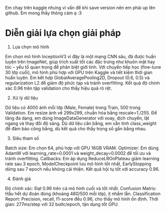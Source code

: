 Em chạy trên kaggle nhưng vì vấn đề khi save version nên em phải up lên github. Em mong thầy thông cảm ạ :3 
# Diễn giải lựa chọn giải pháp
1. Lựa chọn mô hình

Em chọn mô hình InceptionV3 vì đây là một mạng CNN sâu, đã được huấn luyện trên ImageNet, giúp trích xuất tốt các đặc trưng như khuôn mặt hay tóc – yếu tố quan trọng để phân biệt giới tính. Với chuyển tiếp học (fine-tune 30 lớp cuối), mô hình phù hợp với GPU trên Kaggle và tiết kiệm thời gian huấn luyện. Em kết hợp GlobalAveragePooling2D, Dropout (0.6, 0.5) và regularization L2 để giảm độ phức tạp và tránh overfitting. Kết quả độ chính xác 0.96 trên tập validation cho thấy hiệu quả rõ rệt.

2. Xử lý dữ liệu

Dữ liệu có 4000 ảnh mỗi lớp (Male, Female) trong Train, 500 trong Validation. Em resize ảnh về 299x299, chuẩn hóa bằng rescale=1./255. Để tăng đa dạng, em dùng ImageDataGenerator với xoay, dịch chuyển, lật ngang và thay đổi độ sáng. Dù dữ liệu cân bằng, em vẫn tính class_weight để đảm bảo công bằng, dù kết quả cho thấy trọng số gần bằng nhau.

3. Siêu tham số

Batch size: Em chọn 64, phù hợp với GPU 16GB VRAM.
Optimizer: Em dùng AdamW với learning_rate=0.0001 và weight_decay=0.0002 để tối ưu và tránh overfitting.
Callbacks: Em áp dụng ReduceLROnPlateau giảm learning rate sau 3 epoch, ModelCheckpoint lưu mô hình tốt nhất, EarlyStopping dừng sau 7 epoch nếu không cải thiện. Kết quả hội tụ tốt với accuracy 0.96.

4. Đánh giá

Độ chính xác: Đạt 0.96 trên cả mô hình cuối và tốt nhất.
Confusion Matrix: Hầu hết dự đoán đúng (khoảng 480/500 mỗi lớp), ít nhầm lẫn.
Classification Report: Precision, recall, f1-score đều 0.96, cho thấy mô hình ổn định.
Thời gian: 277ms/step với 32 bước/epoch, tận dụng tốt GPU.
